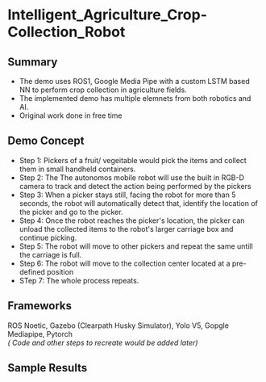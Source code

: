 # Intelligent_Agriculture_Crop-Collection_Robot

## Summary
* The demo uses ROS1, Google Media Pipe with a custom LSTM based NN to perform crop collection in agriculture fields.
* The implemented demo has multiple elemnets from both robotics and AI.
* Original work done in free time

## Demo Concept
* Step 1: Pickers of a fruit/ vegeitable would pick the items and collect them in small handheld containers.
* Step 2: The The autonomos mobile robot will use the built in RGB-D camera to track and detect the action being performed by the pickers
* Step 3: When a picker stays still, facing the robot for more than 5 seconds, the robot will automatically detect that, identify the location of the picker and go to the picker.
* Step 4: Once the robot reaches the picker's location, the picker can unload the collected items to the robot's larger carriage box and continue picking.
* Step 5: The robot will move to other pickers and repeat the same untill the carriage is full.
* Step 6: The robot will move to the collection center located at a pre-defined position
* STep 7: The whole process repeats.
  
## Frameworks
ROS Noetic, Gazebo (Clearpath Husky Simulator), Yolo V5, Gopgle Mediapipe, Pytorch
 <br><i>( Code and other steps to recreate would be added later)</i>

 ## Sample Results
 

